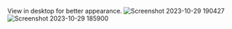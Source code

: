 View in desktop for better appearance.
![Screenshot 2023-10-29 190427](https://github.com/Abinesh-Srinivasan/YouTube-AbineshSrinivasan/assets/148744282/a6bb422e-e49b-44f4-9eb9-9556af06a9b5)
![Screenshot 2023-10-29 185900](https://github.com/Abinesh-Srinivasan/YouTube-AbineshSrinivasan/assets/148744282/d78cc7d4-f5e2-4e2b-ba0e-544572b5138a)
